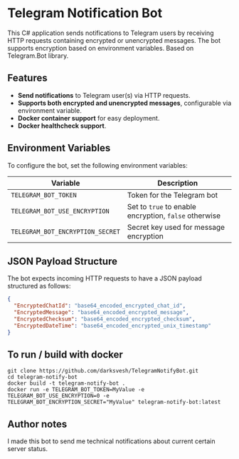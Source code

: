 # Telegram Notification Bot

This C# application sends notifications to Telegram users by receiving HTTP requests containing encrypted or unencrypted messages. 
The bot supports encryption based on environment variables. Based on Telegram.Bot library.

## Features

- **Send notifications** to Telegram user(s) via HTTP requests.
- **Supports both encrypted and unencrypted messages**, configurable via environment variable.
- **Docker container support** for easy deployment.
- **Docker healthcheck support**.

## Environment Variables

To configure the bot, set the following environment variables:

| Variable                        | Description                                       |
|---------------------------------|---------------------------------------------------|
| `TELEGRAM_BOT_TOKEN`           | Token for the Telegram bot                        |
| `TELEGRAM_BOT_USE_ENCRYPTION`  | Set to `true` to enable encryption, `false` otherwise |
| `TELEGRAM_BOT_ENCRYPTION_SECRET` | Secret key used for message encryption           |

## JSON Payload Structure

The bot expects incoming HTTP requests to have a JSON payload structured as follows:

```json
{
  "EncryptedChatId": "base64_encoded_encrypted_chat_id",
  "EncryptedMessage": "base64_encoded_encrypted_message",
  "EncryptedChecksum": "base64_encoded_encrypted_checksum",
  "EncryptedDateTime": "base64_encoded_encrypted_unix_timestamp"
}
```
## To run / build with docker
```
git clone https://github.com/darksvesh/TelegramNotifyBot.git
cd telegram-notify-bot
docker build -t telegram-notify-bot .
docker run -e TELEGRAM_BOT_TOKEN=MyValue -e TELEGRAM_BOT_USE_ENCRYPTION=0 -e TELEGRAM_BOT_ENCRYPTION_SECRET="MyValue" telegram-notify-bot:latest
```
## Author notes
I made this bot to send me technical notifications about current certain server status.
